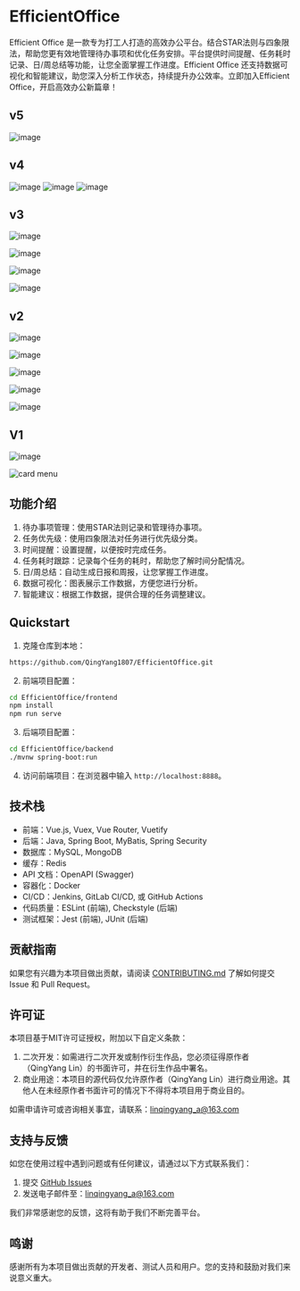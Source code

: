 # EfficientOffice
Efficient Office 是一款专为打工人打造的高效办公平台。结合STAR法则与四象限法，帮助您更有效地管理待办事项和优化任务安排。平台提供时间提醒、任务耗时记录、日/周总结等功能，让您全面掌握工作进度。Efficient Office 还支持数据可视化和智能建议，助您深入分析工作状态，持续提升办公效率。立即加入Efficient Office，开启高效办公新篇章！

## v5
![image](https://github.com/user-attachments/assets/afa822b3-c064-4411-9a9a-bb998d830c4f)


## v4
![image](https://github.com/user-attachments/assets/f4bac1f9-83d2-4b13-94a8-a5e54ffe7791)
![image](https://github.com/user-attachments/assets/a238b714-effd-442f-ae52-758d13d89d36)
![image](https://github.com/user-attachments/assets/ea86391b-d458-4248-ac37-0783289fda47)

## v3

![image](https://github.com/user-attachments/assets/44d74cd3-a44b-41d0-afc3-b6067c152e0c)

![image](https://github.com/user-attachments/assets/bfab82e3-18b0-4d5e-84cb-8afcba7ffeb5)

![image](https://github.com/user-attachments/assets/aeb78337-8d0b-41b9-bed7-f9418bccc609)

![image](https://github.com/user-attachments/assets/7eea9a43-5dff-4e6d-90c9-36b0d1a9ee3d)


## v2

![image](https://github.com/user-attachments/assets/006ffc43-694e-4c70-91f2-40034caf1ce1)

![image](https://github.com/user-attachments/assets/4c95487c-02d0-4d7c-9338-8ecf4f0b5961)

![image](https://github.com/user-attachments/assets/b577f84f-d40d-4211-8ebf-ca552b5278c4)

![image](https://github.com/user-attachments/assets/a1476cf8-998f-4ed4-9c8f-510693575e65)

![image](https://github.com/user-attachments/assets/c4a6f3fd-df40-4179-bc8b-f05dcc20aa8d)

## V1
![image](https://user-images.githubusercontent.com/41716258/234753129-effe1b12-360a-4a03-b176-da3a597e120f.png)

![card menu](https://1-1256857171.cos.ap-beijing.myqcloud.com/linqingyang/202305061621310.png)


## 功能介绍

1. 待办事项管理：使用STAR法则记录和管理待办事项。
2. 任务优先级：使用四象限法对任务进行优先级分类。
3. 时间提醒：设置提醒，以便按时完成任务。
4. 任务耗时跟踪：记录每个任务的耗时，帮助您了解时间分配情况。
5. 日/周总结：自动生成日报和周报，让您掌握工作进度。
6. 数据可视化：图表展示工作数据，方便您进行分析。
7. 智能建议：根据工作数据，提供合理的任务调整建议。



## Quickstart

1. 克隆仓库到本地：

```bash
https://github.com/QingYang1807/EfficientOffice.git
```

2. 前端项目配置：

```bash
cd EfficientOffice/frontend
npm install
npm run serve
```

3. 后端项目配置：

```bash
cd EfficientOffice/backend
./mvnw spring-boot:run
```

4. 访问前端项目：在浏览器中输入 `http://localhost:8888`。

## 技术栈

- 前端：Vue.js, Vuex, Vue Router, Vuetify
- 后端：Java, Spring Boot, MyBatis, Spring Security
- 数据库：MySQL, MongoDB
- 缓存：Redis
- API 文档：OpenAPI (Swagger)
- 容器化：Docker
- CI/CD：Jenkins, GitLab CI/CD, 或 GitHub Actions
- 代码质量：ESLint (前端), Checkstyle (后端)
- 测试框架：Jest (前端), JUnit (后端)

## 贡献指南

如果您有兴趣为本项目做出贡献，请阅读 [CONTRIBUTING.md](https://github.com/QingYang1807/EfficientOffice/blob/main/CONTRIBUTING.md) 了解如何提交 Issue 和 Pull Request。

## 许可证

本项目基于MIT许可证授权，附加以下自定义条款：

1. 二次开发：如需进行二次开发或制作衍生作品，您必须征得原作者（QingYang Lin）的书面许可，并在衍生作品中署名。
2. 商业用途：本项目的源代码仅允许原作者（QingYang Lin）进行商业用途。其他人在未经原作者书面许可的情况下不得将本项目用于商业目的。

如需申请许可或咨询相关事宜，请联系：linqingyang_a@163.com

## 支持与反馈

如您在使用过程中遇到问题或有任何建议，请通过以下方式联系我们：

1. 提交 [GitHub Issues](https://github.com/yourusername/efficient-office/issues)
2. 发送电子邮件至：linqingyang_a@163.com

我们非常感谢您的反馈，这将有助于我们不断完善平台。

## 鸣谢

感谢所有为本项目做出贡献的开发者、测试人员和用户。您的支持和鼓励对我们来说意义重大。
